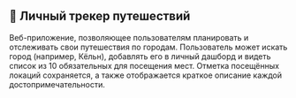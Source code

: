 ## 🧳 Личный трекер путешествий

Веб-приложение, позволяющее пользователям планировать и отслеживать свои путешествия по городам. Пользователь может искать город (например, Кёльн), добавлять его в личный дашборд и видеть список из 10 обязательных для посещения мест. Отметка посещённых локаций сохраняется, а также отображается краткое описание каждой достопримечательности.